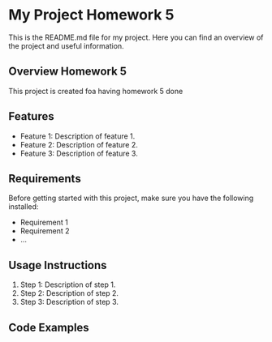 # My Project Homework 5

This is the README.md file for my project. Here you can find an overview of the project and useful information.

## Overview Homework 5

This project is created foa having homework 5 done

## Features

- Feature 1: Description of feature 1.
- Feature 2: Description of feature 2.
- Feature 3: Description of feature 3.

## Requirements

Before getting started with this project, make sure you have the following installed:

- Requirement 1
- Requirement 2
- ...

## Usage Instructions

1. Step 1: Description of step 1.
2. Step 2: Description of step 2.
3. Step 3: Description of step 3.

## Code Examples

<!DOCTYPE html>
<html lang="en">
<head>
    <meta charset="UTF-8">
    <meta name="viewport" content="width=device-width, initial-scale=1.0">
    <title>Document</title>
    <link rel="stylesheet" href="style.css">
</head>
